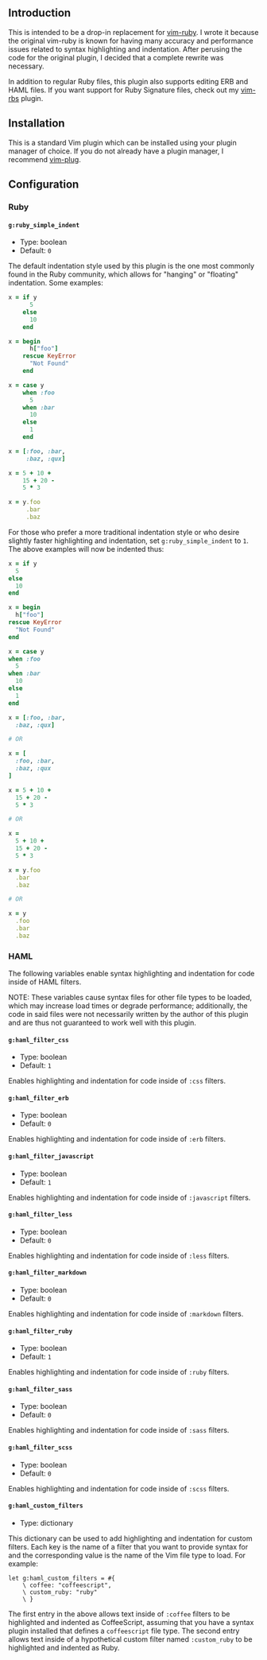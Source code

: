 ## Introduction

This is intended to be a drop-in replacement for [vim-ruby](https://github.com/vim-ruby/vim-ruby). I wrote it because the original vim-ruby is known for having many accuracy and performance issues related to syntax highlighting and indentation. After perusing the code for the original plugin, I decided that a complete rewrite was necessary.

In addition to regular Ruby files, this plugin also supports editing ERB and HAML files. If you want support for Ruby Signature files, check out my [vim-rbs](https://github.com/jlcrochet/vim-rbs) plugin.

## Installation

This is a standard Vim plugin which can be installed using your plugin manager of choice. If you do not already have a plugin manager, I recommend [vim-plug](https://github.com/junegunn/vim-plug).

## Configuration

### Ruby

#### `g:ruby_simple_indent`

* Type: boolean
* Default: `0`

The default indentation style used by this plugin is the one most commonly found in the Ruby community, which allows for "hanging" or "floating" indentation. Some examples:

``` ruby
x = if y
      5
    else
      10
    end

x = begin
      h["foo"]
    rescue KeyError
      "Not Found"
    end

x = case y
    when :foo
      5
    when :bar
      10
    else
      1
    end

x = [:foo, :bar,
     :baz, :qux]

x = 5 + 10 +
    15 + 20 -
    5 * 3

x = y.foo
     .bar
     .baz
```

For those who prefer a more traditional indentation style or who desire slightly faster highlighting and indentation, set `g:ruby_simple_indent` to `1`. The above examples will now be indented thus:

``` ruby
x = if y
  5
else
  10
end

x = begin
  h["foo"]
rescue KeyError
  "Not Found"
end

x = case y
when :foo
  5
when :bar
  10
else
  1
end

x = [:foo, :bar,
  :baz, :qux]

# OR

x = [
  :foo, :bar,
  :baz, :qux
]

x = 5 + 10 +
  15 + 20 -
  5 * 3

# OR

x =
  5 + 10 +
  15 + 20 -
  5 * 3

x = y.foo
  .bar
  .baz

# OR

x = y
  .foo
  .bar
  .baz
```

### HAML

The following variables enable syntax highlighting and indentation for code inside of HAML filters.

NOTE: These variables cause syntax files for other file types to be loaded, which may increase load times or degrade performance; additionally, the code in said files were not necessarily written by the author of this plugin and are thus not guaranteed to work well with this plugin.

#### `g:haml_filter_css`

* Type: boolean
* Default: `1`

Enables highlighting and indentation for code inside of `:css` filters.

#### `g:haml_filter_erb`

* Type: boolean
* Default: `0`

Enables highlighting and indentation for code inside of `:erb` filters.

#### `g:haml_filter_javascript`

* Type: boolean
* Default: `1`

Enables highlighting and indentation for code inside of `:javascript` filters.

#### `g:haml_filter_less`

* Type: boolean
* Default: `0`

Enables highlighting and indentation for code inside of `:less` filters.

#### `g:haml_filter_markdown`

* Type: boolean
* Default: `0`

Enables highlighting and indentation for code inside of `:markdown` filters.

#### `g:haml_filter_ruby`

* Type: boolean
* Default: `1`

Enables highlighting and indentation for code inside of `:ruby` filters.

#### `g:haml_filter_sass`

* Type: boolean
* Default: `0`

Enables highlighting and indentation for code inside of `:sass` filters.

#### `g:haml_filter_scss`

* Type: boolean
* Default: `0`

Enables highlighting and indentation for code inside of `:scss` filters.

#### `g:haml_custom_filters`

* Type: dictionary

This dictionary can be used to add highlighting and indentation for custom filters. Each key is the name of a filter that you want to provide syntax for and the corresponding value is the name of the Vim file type to load. For example:

``` vim
let g:haml_custom_filters = #{
    \ coffee: "coffeescript",
    \ custom_ruby: "ruby"
    \ }
```

The first entry in the above allows text inside of `:coffee` filters to be highlighted and indented as CoffeeScript, assuming that you have a syntax plugin installed that defines a `coffeescript` file type. The second entry allows text inside of a hypothetical custom filter named `:custom_ruby` to be highlighted and indented as Ruby.
